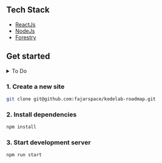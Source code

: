 ## Tech Stack
- [ReactJs](https://reactjs.org)
- [NodeJs](https://nodejs.org)
- [Forestry](https://forestry.io)

## Get started

<details>
<summary>To Do</summary>

- roadmap
- dokumentasi
- w3school nya indonesia!

</details>

### 1. Create a new site
```bash
git clone git@github.com:fajarspace/kodelab-roadmap.git
```

### 2. Install dependencies

```bash
npm install
```

### 3. Start development server

```bash
npm run start
```


